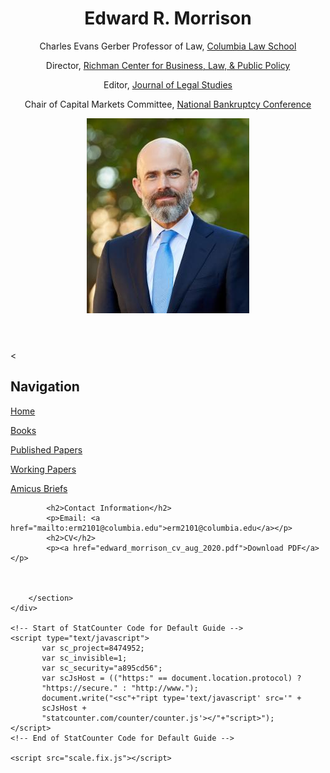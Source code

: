 <!DOCTYPE html>
<html>
<head>
	<meta charset="utf-8">
	<title>Professor Edward R. Morrison</title>
	<meta content="Charles Evans Gerber Professor of Law, Columbia Law School" name="description">
	<meta content="width=device-width, initial-scale=1" name="viewport"><!--[if lt IE 9]><script src="//html5shiv.googlecode.com/svn/trunk/html5.js"></script><![endif]-->
	<link href="styles.css" rel="stylesheet">
</head>
<body>
	<div class="wrapper">
		<header>
			<h1>Edward R. Morrison</h1>
			<p><span style="font-weight:normal;">Charles Evans Gerber Professor of Law, <a href="https://www.law.columbia.edu/faculty/edward-r-morrison">Columbia Law School</a></span></p>
			<p><span style="font-weight:normal;">Director, <a href="https://www8.gsb.columbia.edu/richman/">Richman Center for Business, Law, &amp; Public Policy</a></span></p>
			<p><span style="font-weight:normal;">Editor, <a href="https://www.journals.uchicago.edu/toc/jls/current">Journal of Legal Studies</a></span></p>
			<p><span style="font-weight:normal;">Chair of Capital Markets Committee, <a href="http://nbconf.org/">National Bankruptcy Conference</a></span></p>
			<img src="edmorrisonportrait.jpg" alt="Morrison Portrait">
		</header>
		<section>
			<<h2>Navigation</h2>
			<p><a href="index.html">Home</a></p>
			<p><a href="books.html">Books</a></p>
			<p><a href="publishedpapers.html">Published Papers</a></p>
			<p><a href="workingpapers.html">Working Papers</a></p>
			<p><a href="amicusbriefs.html">Amicus Briefs</a></p>

			<h2>Contact Information</h2>
			<p>Email: <a href="mailto:erm2101@columbia.edu">erm2101@columbia.edu</a></p>
			<h2>CV</h2>
			<p><a href="edward_morrison_cv_aug_2020.pdf">Download PDF</a></p>
			


		</section>
	</div>

	<!-- Start of StatCounter Code for Default Guide -->
	<script type="text/javascript">
	       var sc_project=8474952; 
	       var sc_invisible=1; 
	       var sc_security="a895cd56"; 
	       var scJsHost = (("https:" == document.location.protocol) ?
	       "https://secure." : "http://www.");
	       document.write("<sc"+"ript type='text/javascript' src='" +
	       scJsHost +
	       "statcounter.com/counter/counter.js'></"+"script>");
	</script>
	<!-- End of StatCounter Code for Default Guide -->
	 
	<script src="scale.fix.js"></script>
</body>
</html>
